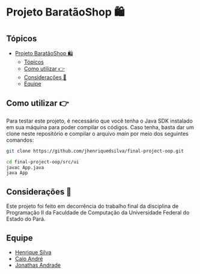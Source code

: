 # Projeto BaratãoShop 🛍️

## Tópicos

- [Projeto BaratãoShop 🛍️](#projeto-baratãoshop-️)
  - [Tópicos](#tópicos)
  - [Como utilizar 👉](#como-utilizar-)
  - [Considerações 🚀](#considerações-)
  - [Equipe](#equipe)

## Como utilizar 👉

Para testar este projeto, é necessário que você tenha o Java SDK instalado em sua máquina para poder compilar os códigos. Caso tenha, basta dar um clone neste repositório e compilar o arquivo _main_ por meio dos seguintes comandos:

```bash
git clone https://github.com/jhenriquedsilva/final-project-oop.git

cd final-project-oop/src/ui
javac App.java
java App
```

## Considerações 🚀

Este projeto foi feito em decorrência do trabalho final da disciplina de Programação II da Faculdade de Computação da Universidade Federal do Estado do Pará.

## Equipe

- [Henrique Silva](https://github.com/jhenriquedsilva)
- [Caio André](https://github.com/cCaio-byte)
- [Jonathas Andrade](https://github.com/eljonathas)